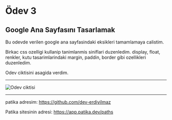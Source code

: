 
# Ödev 3

## Google Ana Sayfasını Tasarlamak
Bu odevde verilen google ana sayfasindaki eksikleri tamamlamaya calistim.

Birkac css ozelligi kullanip tanimlanmis siniflari duzenledim. display, float, renkler, kutu tasarimlarindaki margin, paddin, border gibi ozellikleri duzenledim. 

Odev ciktisini asagida verdim.

---

![Odev ciktisi](/img/Ekran%20g%C3%B6r%C3%BCnt%C3%BCs%C3%BC%202023-03-27%20043746.png)

---

patika adresim: https://github.com/dev-erdiyilmaz

Patika sitesinin adresi: https://app.patika.dev/paths